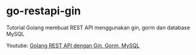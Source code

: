 # go-restapi-gin
Tutorial Golang membuat REST API menggunakan gin, gorm dan database MySQL

Youtube: [Golang REST API dengan Gin, Gorm, MySQL](https://youtu.be/s05AuPgZ7r0)
